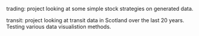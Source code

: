 trading: project looking at some simple stock strategies on generated data. 

transit: project looking at transit data in Scotland over the last 20 years.  Testing various data visualistion methods.
